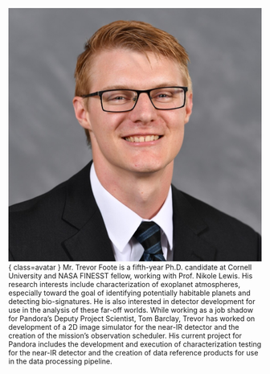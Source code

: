 ![Trevor Foote](Foote.jpg){ class=avatar }
Mr. Trevor Foote is a fifth-year Ph.D. candidate at Cornell University and NASA FINESST fellow, working with Prof. Nikole Lewis. His research interests include characterization of exoplanet atmospheres, especially toward the goal of identifying potentially habitable planets and detecting bio-signatures. He is also interested in detector development for use in the analysis of these far-off worlds. While working as a job shadow for Pandora’s Deputy Project Scientist, Tom Barclay, Trevor has worked on development of a 2D image simulator for the near-IR detector and the creation of the mission’s observation scheduler. His current project for Pandora includes the development and execution of characterization testing for the near-IR detector and the creation of data reference products for use in the data processing pipeline.
